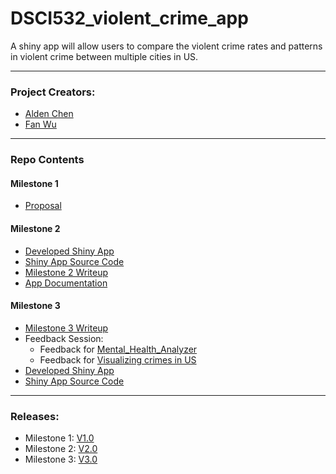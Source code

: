 # DSCI532_violent_crime_app  

A shiny app will allow users to compare the violent crime rates and patterns in violent crime between multiple cities in US.

----

### Project Creators:
- [Alden Chen](https://github.com/aldenchen)
- [Fan Wu](https://github.com/fwu03)

----

### Repo Contents

#### Milestone 1
- [Proposal](https://github.com/UBC-MDS/DSCI532_violent_crime_app/tree/v1.0/doc/proposal.md)

#### Milestone 2
- [Developed Shiny App](https://aldenchen.shinyapps.io/DSCI-532_Violent-Crime-App/)
- [Shiny App Source Code](https://github.com/UBC-MDS/DSCI532_violent_crime_app/tree/v2.0/src/app.R)
- [Milestone 2 Writeup](https://github.com/UBC-MDS/DSCI532_violent_crime_app/tree/v2.0/doc/milestone2_writeup.md)
- [App Documentation](https://github.com/UBC-MDS/DSCI532_violent_crime_app/tree/v2.0/doc/app_documentation.pdf)

#### Milestone 3
- [Milestone 3 Writeup](https://github.com/UBC-MDS/DSCI532_violent_crime_app/tree/v3.0/doc/milestone3_writeup.md)
- Feedback Session:
  + Feedback for [Mental_Health_Analyzer](https://github.com/UBC-MDS/DSCI_532_Mental_Health_Analyzer/issues/8)
  + Feedback for [Visualizing crimes in US](https://github.com/UBC-MDS/DSCI_532_Crime_Blei7_simchi/issues/10)
- [Developed Shiny App](https://aldenchen.shinyapps.io/DSCI-532_Violent-Crime-App/)
- [Shiny App Source Code](https://github.com/UBC-MDS/DSCI532_violent_crime_app/tree/v3.0/src/app.R)

----

### Releases:
- Milestone 1: [V1.0](https://github.com/UBC-MDS/DSCI532_violent_crime_app/tree/v1.0)
- Milestone 2: [V2.0](https://github.com/UBC-MDS/DSCI532_violent_crime_app/tree/v2.0)  
- Milestone 3: [V3.0](https://github.com/UBC-MDS/DSCI532_violent_crime_app/tree/v3.0)

